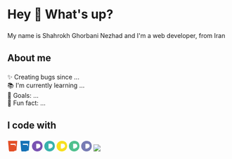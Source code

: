 <h1 align="left">Hey 👋 What's up?</h1>

###

<p align="left">My name is Shahrokh Ghorbani Nezhad and I'm a web developer, from Iran</p>

###

<h2 align="left">About me</h2>

###

<p align="left">✨ Creating bugs since ...<br>📚 I'm currently learning ...<br>🎯 Goals: ...<br>🎲 Fun fact: ...</p>

###

<h2 align="left">I code with</h2>

###

<div align="left">
 <img src="data:image/svg+xml;base64,PHN2ZyB4bWxucz0iaHR0cDovL3d3dy53My5vcmcvMjAwMC9zdmciIHZpZXdCb3g9IjAgMCAyNCAyNCIgZmlsbD0iI0UzNEYyNiIgd2lkdGg9IjI0cHgiIGhlaWdodD0iMjRweCI+PHBhdGggZD0iTTEuNSAwaDIxbC0xLjkyIDIxLjg0TDEyIDI0bC04LjU4LTIuMTZMMS41IDB6bTE2LjkyIDYuNDhINy4wOGwuMjQgMi42NGgxMC4wOGwtLjM2IDQuMDhINy42OGwuMjQgMi42NGg3LjkybC0uNzIgOC4xNi01LjUyIDEuNDQtNS41Mi0xLjQ0LS4zNi00LjA4aDIuNjRsLjI0IDIuNjQgMi42NC43MiAyLjY0LS43Mi4yNC0yLjY0SDcuMDhsLS43Mi04LjE2aDEyLjI0bC4yNC0yLjY0eiIvPjwvc3ZnPg==" alt="HTML Icon">
    <img src="data:image/svg+xml;base64,PHN2ZyB4bWxucz0iaHR0cDovL3d3dy53My5vcmcvMjAwMC9zdmciIHZpZXdCb3g9IjAgMCAyNCAyNCIgZmlsbD0iIzE1NzJCNiIgd2lkdGg9IjI0cHgiIGhlaWdodD0iMjRweCI+PHBhdGggZD0iTTEuNSAwaDIxbC0xLjkyIDIxLjg0TDEyIDI0bC04LjU4LTIuMTZMMS41IDB6bTE2LjkyIDYuNDhINy4wOGwuMjQgMi42NGgxMC4wOGwtLjM2IDQuMDhINy42OGwuMjQgMi42NGg3LjkybC0uNzIgOC4xNi01LjUyIDEuNDQtNS41Mi0xLjQ0LS4zNi00LjA4aDIuNjRsLjI0IDIuNjQgMi42NC43MiAyLjY0LS43Mi4yNC0yLjY0SDcuMDhsLS43Mi04LjE2aDEyLjI0bC4yNC0yLjY0eiIvPjwvc3ZnPg==" alt="CSS Icon">
    <img src="data:image/svg+xml;base64,PHN2ZyB4bWxucz0iaHR0cDovL3d3dy53My5vcmcvMjAwMC9zdmciIHZpZXdCb3g9IjAgMCAyNCAyNCIgZmlsbD0iIzc5NTJCMiIgd2lkdGg9IjI0cHgiIGhlaWdodD0iMjRweCI+PHBhdGggZD0iTTEyIDBDNS4zNzMgMCAwIDUuMzczIDAgMTJzNS4zNzMgMTIgMTIgMTIgMTItNS4zNzMgMTItMTJTMjAuNjI3IDAgMTIgMHptMi40IDE3LjRoLTQuOFY2LjZoNC44YzIuNjQgMCA0LjggMi4xNiA0LjggNC44cy0yLjE2IDQuOC00LjggNC44eiIvPjwvc3ZnPg==" alt="Bootstrap Icon">
    <img src="data:image/svg+xml;base64,PHN2ZyB4bWxucz0iaHR0cDovL3d3dy53My5vcmcvMjAwMC9zdmciIHZpZXdCb3g9IjAgMCAyNCAyNCIgZmlsbD0iIzM4QjJBQyIgd2lkdGg9IjI0cHgiIGhlaWdodD0iMjRweCI+PHBhdGggZD0iTTEyIDBDNS4zNzMgMCAwIDUuMzczIDAgMTJzNS4zNzMgMTIgMTIgMTIgMTItNS4zNzMgMTItMTJTMjAuNjI3IDAgMTIgMHptMi40IDE3LjRoLTQuOFY2LjZoNC44YzIuNjQgMCA0LjggMi4xNiA0LjggNC44cy0yLjE2IDQuOC00LjggNC44eiIvPjwvc3ZnPg==" alt="Tailwind CSS Icon">
    <img src="data:image/svg+xml;base64,PHN2ZyB4bWxucz0iaHR0cDovL3d3dy53My5vcmcvMjAwMC9zdmciIHZpZXdCb3g9IjAgMCAyNCAyNCIgZmlsbD0iI0Y3REYxRSIgd2lkdGg9IjI0cHgiIGhlaWdodD0iMjRweCI+PHBhdGggZD0iTTEyIDBDNS4zNzMgMCAwIDUuMzczIDAgMTJzNS4zNzMgMTIgMTIgMTIgMTItNS4zNzMgMTItMTJTMjAuNjI3IDAgMTIgMHptMi40IDE3LjRoLTQuOFY2LjZoNC44YzIuNjQgMCA0LjggMi4xNiA0LjggNC44cy0yLjE2IDQuOC00LjggNC44eiIvPjwvc3ZnPg==" alt="JavaScript Icon">
    <img src="data:image/svg+xml;base64,PHN2ZyB4bWxucz0iaHR0cDovL3d3dy53My5vcmcvMjAwMC9zdmciIHZpZXdCb3g9IjAgMCAyNCAyNCIgZmlsbD0iIzRGQzA4RCIgd2lkdGg9IjI0cHgiIGhlaWdodD0iMjRweCI+PHBhdGggZD0iTTEyIDBDNS4zNzMgMCAwIDUuMzczIDAgMTJzNS4zNzMgMTIgMTIgMTIgMTItNS4zNzMgMTItMTJTMjAuNjI3IDAgMTIgMHptMi40IDE3LjRoLTQuOFY2LjZoNC44YzIuNjQgMCA0LjggMi4xNiA0LjggNC44cy0yLjE2IDQuOC00LjggNC44eiIvPjwvc3ZnPg==" alt="Vue.js Icon">
    <img src="data:image/svg+xml;base64,PHN2ZyB4bWxucz0iaHR0cDovL3d3dy53My5vcmcvMjAwMC9zdmciIHZpZXdCb3g9IjAgMCAyNCAyNCIgZmlsbD0iIzc3N0JCNCIgd2lkdGg9IjI0cHgiIGhlaWdodD0iMjRweCI+PHBhdGggZD0iTTEyIDBDNS4zNzMgMCAwIDUuMzczIDAgMTJzNS4zNzMgMTIgMTIgMTIgMTItNS4zNzMgMTItMTJTMjAuNjI3IDAgMTIgMHptMi40IDE3LjRoLTQuOFY2LjZoNC44YzIuNjQgMCA0LjggMi4xNiA0LjggNC44cy0yLjE2IDQuOC00LjggNC44eiIvPjwvc3ZnPg==" alt="PHP Icon">
    <img src="data:image/svg+xml;base64,PHN2ZyB4bWxucz0iaHR0cDovL3d3dy53My5vcmcvMjAwMC9zdmciIHZpZXdCb3g9IjAgMCAyNCAyNCIgZmlsbD0iI0ZGMkQyMCIgd2lkdGg9IjI0cHgiIGhlaWdodD0iMjRweCI+PHBhdGggZD0iTTEyIDBDNS4zNzMgMCAwIDUuMzczIDAgMTJzNS4zNzMgMTIgMTIgMTIgMTItNS4zNzMgMTItMTJTMjAuNjI3IDAgMTIgMHptMi40IDE

  
</div>

###
